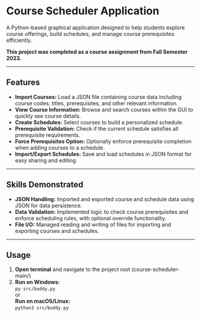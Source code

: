 # Course Scheduler Application
A Python-based graphical application designed to help students explore course offerings, build schedules, and manage course prerequisites efficiently.

**This project was completed as a course assignment from Fall Semester 2023.**

---

## Features
- **Import Courses:** Load a JSON file containing course data including course codes, titles, prerequisites, and other relevant information.
- **View Course Information:** Browse and search courses within the GUI to quickly see course details.
- **Create Schedules:** Select courses to build a personalized schedule.
- **Prerequisite Validation:** Check if the current schedule satisfies all prerequisite requirements.
- **Force Prerequisites Option:** Optionally enforce prerequisite completion when adding courses to a schedule.
- **Import/Export Schedules:** Save and load schedules in JSON format for easy sharing and editing.

---

## Skills Demonstrated
- **JSON Handling:** Imported and exported course and schedule data using JSON for data persistence.
- **Data Validation:** Implemented logic to check course prerequisites and enforce scheduling rules, with optional override functionality.
- **File I/O:** Managed reading and writing of files for importing and exporting courses and schedules.

---

## Usage
1. **Open terminal** and navigate to the project root (course-scheduler-main/)
2. **Run on Windows:** <br>
```py src/buddy.py``` <br>
or <br>
**Run on macOS/Linux:** <br>
```python3 src/buddy.py```
